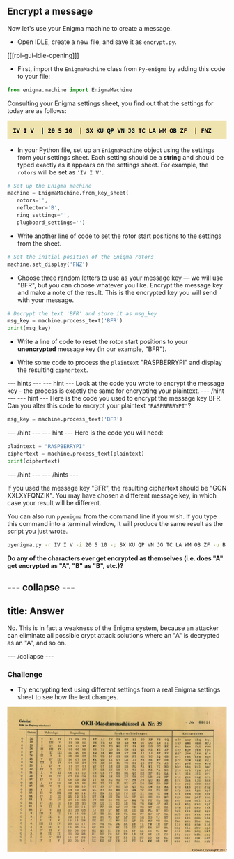 ## Encrypt a message

Now let's use your Enigma machine to create a message.

+ Open IDLE, create a new file, and save it as `encrypt.py`.

[[[rpi-gui-idle-opening]]]

+ First, import the `EnigmaMachine` class from `Py-enigma` by adding this code to your file:

```python
from enigma.machine import EnigmaMachine
```
Consulting your Enigma settings sheet, you find out that the settings for today are as follows:

![Encrypt settings](images/encrypt-settings.png)

+ In your Python file, set up an `EnigmaMachine` object using the settings from your settings sheet. Each setting should be a **string** and should be typed exactly as it appears on the settings sheet. For example, the `rotors` will be set as `'IV I V'`.

```python
# Set up the Enigma machine
machine = EnigmaMachine.from_key_sheet(
   rotors='',
   reflector='B',
   ring_settings='',
   plugboard_settings='')
```

+ Write another line of code to set the rotor start positions to the settings from the sheet.

```python
# Set the initial position of the Enigma rotors
machine.set_display('FNZ')
```

+ Choose three random letters to use as your message key — we will use "BFR", but you can choose whatever you like. Encrypt the message key and make a note of the result. This is the encrypted key you will send with your message.

```python
# Decrypt the text 'BFR' and store it as msg_key
msg_key = machine.process_text('BFR')
print(msg_key)
```

+ Write a line of code to reset the rotor start positions to your **unencrypted** message key (in our example, "BFR").

+ Write some code to process the `plaintext` "RASPBERRYPI" and display the resulting `ciphertext`.

--- hints ---
--- hint ---
Look at the code you wrote to encrypt the message key - the process is exactly the same for encrypting your plaintext.
--- /hint ---
--- hint ---
Here is the code you used to encrypt the message key BFR. Can you alter this code to encrypt your plaintext `"RASPBERRYPI"`?

```python
msg_key = machine.process_text('BFR')
```
--- /hint ---
--- hint ---
Here is the code you will need:

```python
plaintext = "RASPBERRYPI"
ciphertext = machine.process_text(plaintext)
print(ciphertext)

```
--- /hint ---
--- /hints ---

If you used the message key "BFR", the resulting ciphertext should be "GON XXLXYFQNZIK". You may have chosen a different message key, in which case your result will be different.

You can also run `pyenigma` from the command line if you wish. If you type this command into a terminal window, it will produce the same result as the script you just wrote.

```bash
pyenigma.py -r IV I V -i 20 5 10 -p SX KU QP VN JG TC LA WM OB ZF -u B --start BFR --text "RASPBERRYPI"
```

**Do any of the characters ever get encrypted as themselves (i.e. does "A" get encrypted as "A", "B" as "B", etc.)?**

--- collapse ---
---
title: Answer
---
No. This is in fact a weakness of the Enigma system, because an attacker can eliminate all possible crypt attack solutions where an "A" is decrypted as an "A", and so on.

--- /collapse ---


### Challenge

+ Try encrypting text using different settings from a real Enigma settings sheet to see how the text changes.

![A captured Enigma settings sheet held by GCHQ](images/Enigma-settings-sheet.jpg)
